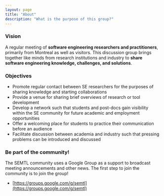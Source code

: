 ```yaml
---
layout: page
title: "About"
description: "What is the purpose of this group?"
---
```

### Vision

A regular meeting of <b>software engineering researchers and practitioners</b>, primarily from Montreal as well as visitors. This discussion group brings together like minds from research institutions and industry to <b>share software engineering knowledge, challenges, and solutions</b>.

### Objectives

* Promote regular contact between SE researchers for the purposes of sharing knowledge and starting collaborations
* Provide a venue for sharing brief overviews of research or tool development
* Develop a network such that students and post-docs gain visibility within the SE community for future academic and employment opportunities
* Offer a welcoming place for students to practice their communication before an audience
* Facilitate discussion between academia and industry such that pressing problems can be introduced and discussed

### Be part of the community!

The SEMTL community uses a Google Group as a support to broadcast meeting announcements and other news. The first step to join the community is to join the group!

  * [https://groups.google.com/g/semtl](https://groups.google.com/g/semtl)

[//]: # (If you are a professor and want to be listed on the _Members_ pages, send an email to [Sébastien Mosser]&#40;mosser.sebastien@uqam.ca&#41; with the relevant information &#40;name, website, university, picture url, ...&#41;)

